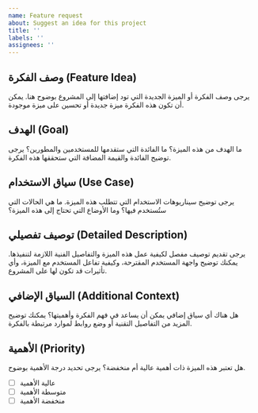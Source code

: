 ```yaml
---
name: Feature request
about: Suggest an idea for this project
title: ''
labels: ''
assignees: ''
---
```


## وصف الفكرة (Feature Idea)

يرجى وصف الفكرة أو الميزة الجديدة التي تود إضافتها إلى المشروع بوضوح هنا. يمكن أن تكون هذه الفكرة ميزة جديدة أو تحسين على ميزة موجودة.

## الهدف (Goal)

ما الهدف من هذه الميزة؟ ما الفائدة التي ستقدمها للمستخدمين والمطورين؟ يرجى توضيح الفائدة والقيمة المضافة التي ستحققها هذه الفكرة.

## سياق الاستخدام (Use Case)

يرجى توضيح سيناريوهات الاستخدام التي تتطلب هذه الميزة. ما هي الحالات التي ستُستخدم فيها؟ وما الأوضاع التي تحتاج إلى هذه الميزة؟

## توصيف تفصيلي (Detailed Description)

يرجى تقديم توصيف مفصل لكيفية عمل هذه الميزة والتفاصيل الفنية اللازمة لتنفيذها. يمكنك توضيح واجهة المستخدم المقترحة، وكيفية تفاعل المستخدم مع الميزة، وأي تأثيرات قد تكون لها على المشروع.

## السياق الإضافي (Additional Context)

هل هناك أي سياق إضافي يمكن أن يساعد في فهم الفكرة وأهميتها؟ يمكنك توضيح المزيد من التفاصيل التقنية أو وضع روابط لموارد مرتبطة بالفكرة.

## الأهمية (Priority)

هل تعتبر هذه الميزة ذات أهمية عالية أم منخفضة؟ يرجى تحديد درجة الأهمية بوضوح.

-   [ ] عالية الأهمية
-   [ ] متوسطة الأهمية
-   [ ] منخفضة الأهمية
